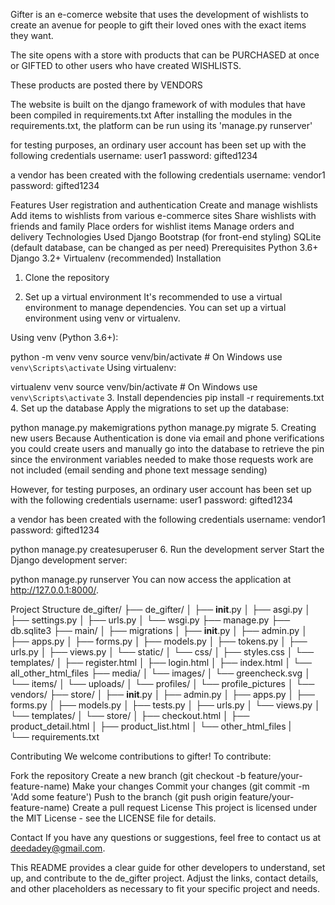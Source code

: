 Gifter is an e-comerce website that uses the development of wishlists 
to create an avenue for people to gift their loved ones with the exact items they want. 


The site opens with a store with products that can be PURCHASED at once or 
GIFTED to other users who have created WISHLISTS. 


These products are posted there by VENDORS

The website is built on the django framework of with modules that have been compiled in requirements.txt
After installing the modules in the requirements.txt, the platform can be run using its 'manage.py runserver'


for testing purposes, 
an ordinary user account has been set up with the following credentials
username: user1
password: gifted1234

a vendor has been created with the following credentials
username: vendor1
password: gifted1234



Features
User registration and authentication
Create and manage wishlists
Add items to wishlists from various e-commerce sites
Share wishlists with friends and family
Place orders for wishlist items
Manage orders and delivery
Technologies Used
Django
Bootstrap (for front-end styling)
SQLite (default database, can be changed as per need)
Prerequisites
Python 3.6+
Django 3.2+
Virtualenv (recommended)
Installation
1. Clone the repository

2. Set up a virtual environment
It's recommended to use a virtual environment to manage dependencies. You can set up a virtual environment using venv or virtualenv.

Using venv (Python 3.6+):

python -m venv venv
source venv/bin/activate  # On Windows use `venv\Scripts\activate`
Using virtualenv:

virtualenv venv
source venv/bin/activate  # On Windows use `venv\Scripts\activate`
3. Install dependencies
pip install -r requirements.txt
4. Set up the database
Apply the migrations to set up the database:

python manage.py makemigrations
python manage.py migrate
5. Creating new users
Because Authentication is done via email and phone verifications you could create users and 
manually go into the database to retrieve the pin since the environment variables needed
to make those requests work are not included (email sending and phone text message sending)

However, for testing purposes, 
an ordinary user account has been set up with the following credentials
username: user1
password: gifted1234

a vendor has been created with the following credentials
username: vendor1
password: gifted1234



python manage.py createsuperuser
6. Run the development server
Start the Django development server:

python manage.py runserver
You can now access the application at http://127.0.0.1:8000/.

Project Structure
de_gifter/
├── de_gifter/
│   ├── __init__.py
│   ├── asgi.py
│   ├── settings.py
│   ├── urls.py
│   └── wsgi.py
├── manage.py
├── db.sqlite3
├── main/
│   ├── migrations
│   ├── __init__.py
│   ├── admin.py
│   ├── apps.py
│   ├── forms.py
│   ├── models.py
│   ├── tokens.py
│   ├── urls.py
│   ├── views.py
│   └── static/
│       └── css/
│           ├── styles.css
│   └── templates/
│       ├── register.html
│       ├── login.html
│       ├── index.html
│       └── all_other_html_files
├── media/
│   └── images/
│       └── greencheck.svg
│   └── items/
│   └── uploads/
│       └── profiles/
│           └── profile_pictures
│   └── vendors/
├── store/
│   ├── __init__.py
│   ├── admin.py
│   ├── apps.py
│   ├── forms.py
│   ├── models.py
│   ├── tests.py
│   ├── urls.py
│   └── views.py
│   └── templates/
│       └── store/
│           ├── checkout.html
│           ├── product_detail.html
│           ├── product_list.html
│           └── other_html_files
|            
└── requirements.txt

Contributing
We welcome contributions to gifter! To contribute:

Fork the repository
Create a new branch (git checkout -b feature/your-feature-name)
Make your changes
Commit your changes (git commit -m 'Add some feature')
Push to the branch (git push origin feature/your-feature-name)
Create a pull request
License
This project is licensed under the MIT License - see the LICENSE file for details.

Contact
If you have any questions or suggestions, feel free to contact us at deedadey@gmail.com.

This README provides a clear guide for other developers to understand, set up, and contribute to the de_gifter project. Adjust the links, contact details, and other placeholders as necessary to fit your specific project and needs.

